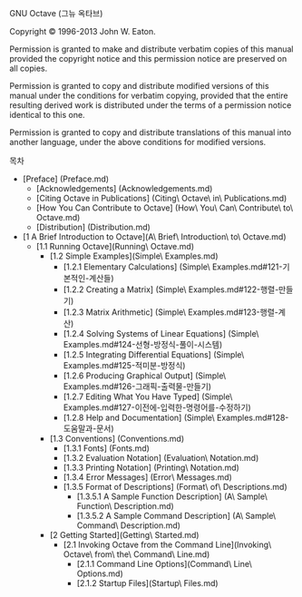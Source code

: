 GNU Octave (그뉴 옥타브)

Copyright © 1996-2013 John W. Eaton.

Permission is granted to make and distribute verbatim copies of this manual provided the copyright notice and this permission notice are preserved on all copies.

Permission is granted to copy and distribute modified versions of this manual under the conditions for verbatim copying, provided that the entire resulting derived work is distributed under the terms of a permission notice identical to this one.

Permission is granted to copy and distribute translations of this manual into another language, under the above conditions for modified versions.

목차

* [Preface] (Preface.md)
  * [Acknowledgements] (Acknowledgements.md)
  * [Citing Octave in Publications] (Citing\ Octave\ in\ Publications.md)
  * [How You Can Contribute to Octave] (How\ You\ Can\ Contribute\ to\ Octave.md)
  * [Distribution] (Distribution.md)
* [1 A Brief Introduction to Octave](A\ Brief\ Introduction\ to\ Octave.md)
  * [1.1 Running Octave](Running\ Octave.md)
    * [1.2 Simple Examples](Simple\ Examples.md)
      * [1.2.1 Elementary Calculations] (Simple\ Examples.md#121-기본적인-계산들)
	  * [1.2.2 Creating a Matrix] (Simple\ Examples.md#122-행렬-만들기)
	  * [1.2.3 Matrix Arithmetic] (Simple\ Examples.md#123-행렬-계산)
	  * [1.2.4 Solving Systems of Linear Equations] (Simple\ Examples.md#124-선형-방정식-풀이-시스템)
	  * [1.2.5 Integrating Differential Equations] (Simple\ Examples.md#125-적미분-방정식)
	  * [1.2.6 Producing Graphical Output] (Simple\ Examples.md#126-그래픽-출력물-만들기)
	  * [1.2.7 Editing What You Have Typed] (Simple\ Examples.md#127-이전에-입력한-명령어를-수정하기)
	  * [1.2.8 Help and Documentation] (Simple\ Examples.md#128-도움말과-문서)
	* [1.3 Conventions] (Conventions.md)
	  * [1.3.1 Fonts] (Fonts.md)
      * [1.3.2 Evaluation Notation] (Evaluation\ Notation.md)
	  * [1.3.3 Printing Notation] (Printing\ Notation.md)
	  * [1.3.4 Error Messages] (Error\ Messages.md)
	  * [1.3.5 Format of Descriptions] (Format\ of\ Descriptions.md)
	    * [1.3.5.1 A Sample Function Description] (A\ Sample\ Function\ Description.md)
		* [1.3.5.2 A Sample Command Description] (A\ Sample\ Command\ Description.md)
    * [2 Getting Started](Getting\ Started.md)
	  * [2.1 Invoking Octave from the Command Line](Invoking\ Octave\ from\ the\ Command\ Line.md)
	    * [2.1.1 Command Line Options](Command\ Line\ Options.md)
		* [2.1.2 Startup Files](Startup\ Files.md)

